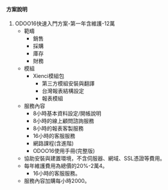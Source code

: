 #### 方案說明
1. ODOO16快速入門方案-第一年含維護-12萬
   + 範疇
     + 銷售
     + 採購
     + 庫存
     + 財務
   + 模組
     + Xienci模組包
       + 第三方模組安裝與翻譯
       + 台灣報表結構設定
       + 報表模組
   + 服務內容
     + 8小時基本資料設定/開帳說明
     + 8小時的線上顧問諮詢服務
     + 8小時的報表客製服務
     + 16小時的客服服務
     + 網路課程(含進階)
     + ODOO16使用手冊(完整版)
   + 協助安裝與建置環境，不含伺服器、網域、SSL憑證等費用。
   + 每年維護費用為總價的20%-2萬4。
     + 16小時的客服服務。
   + 服務內容加購每小時2000。
